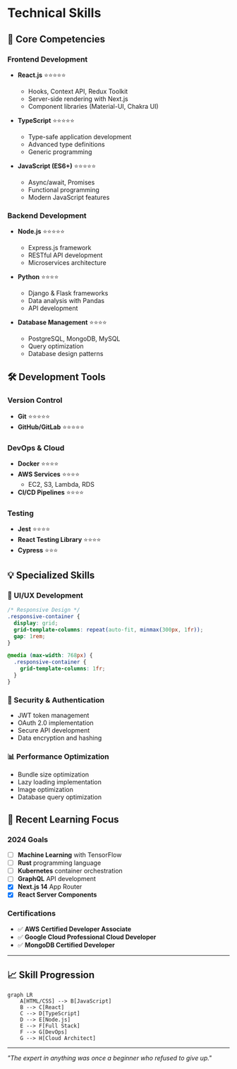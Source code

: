 # Technical Skills

## 🎯 Core Competencies

### Frontend Development

- **React.js** ⭐⭐⭐⭐⭐
  - Hooks, Context API, Redux Toolkit
  - Server-side rendering with Next.js
  - Component libraries (Material-UI, Chakra UI)
- **TypeScript** ⭐⭐⭐⭐⭐

  - Type-safe application development
  - Advanced type definitions
  - Generic programming

- **JavaScript (ES6+)** ⭐⭐⭐⭐⭐
  - Async/await, Promises
  - Functional programming
  - Modern JavaScript features

### Backend Development

- **Node.js** ⭐⭐⭐⭐⭐

  - Express.js framework
  - RESTful API development
  - Microservices architecture

- **Python** ⭐⭐⭐⭐

  - Django & Flask frameworks
  - Data analysis with Pandas
  - API development

- **Database Management** ⭐⭐⭐⭐
  - PostgreSQL, MongoDB, MySQL
  - Query optimization
  - Database design patterns

## 🛠️ Development Tools

### Version Control

- **Git** ⭐⭐⭐⭐⭐
- **GitHub/GitLab** ⭐⭐⭐⭐⭐

### DevOps & Cloud

- **Docker** ⭐⭐⭐⭐
- **AWS Services** ⭐⭐⭐⭐
  - EC2, S3, Lambda, RDS
- **CI/CD Pipelines** ⭐⭐⭐⭐

### Testing

- **Jest** ⭐⭐⭐⭐
- **React Testing Library** ⭐⭐⭐⭐
- **Cypress** ⭐⭐⭐

## 💡 Specialized Skills

### 🎨 UI/UX Development

```css
/* Responsive Design */
.responsive-container {
  display: grid;
  grid-template-columns: repeat(auto-fit, minmax(300px, 1fr));
  gap: 1rem;
}

@media (max-width: 768px) {
  .responsive-container {
    grid-template-columns: 1fr;
  }
}
```

### 🔐 Security & Authentication

- JWT token management
- OAuth 2.0 implementation
- Secure API development
- Data encryption and hashing

### 📊 Performance Optimization

- Bundle size optimization
- Lazy loading implementation
- Image optimization
- Database query optimization

## 🚀 Recent Learning Focus

### 2024 Goals

- [ ] **Machine Learning** with TensorFlow
- [ ] **Rust** programming language
- [ ] **Kubernetes** container orchestration
- [ ] **GraphQL** API development
- [x] **Next.js 14** App Router
- [x] **React Server Components**

### Certifications

- ✅ **AWS Certified Developer Associate**
- ✅ **Google Cloud Professional Cloud Developer**
- ✅ **MongoDB Certified Developer**

---

## 📈 Skill Progression

```mermaid
graph LR
    A[HTML/CSS] --> B[JavaScript]
    B --> C[React]
    C --> D[TypeScript]
    D --> E[Node.js]
    E --> F[Full Stack]
    F --> G[DevOps]
    G --> H[Cloud Architect]
```

---

_"The expert in anything was once a beginner who refused to give up."_
